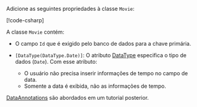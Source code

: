 Adicione as seguintes propriedades à classe `Movie`:

[!code-csharp[](~/tutorials/first-mvc-app/start-mvc/sample/MvcMovie22/Models/Movie.cs?name=snippet1)]

A classe `Movie` contém:

* O campo `Id` que é exigido pelo banco de dados para a chave primária.
* `[DataType(DataType.Date)]`:  O atributo [DataType](/dotnet/api/microsoft.aspnetcore.mvc.dataannotations.internal.datatypeattributeadapter) especifica o tipo de dados (`Date`). Com esse atributo:

  * O usuário não precisa inserir informações de tempo no campo de data.
  * Somente a data é exibida, não as informações de tempo.

[DataAnnotations](/dotnet/api/system.componentmodel.dataannotations) são abordados em um tutorial posterior.
